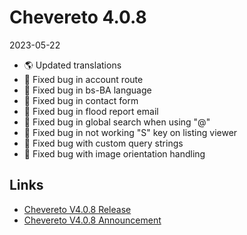 # Chevereto 4.0.8

2023-05-22

- 🌎 Updated translations
- 🐞 Fixed bug in account route
- 🐞 Fixed bug in bs-BA language
- 🐞 Fixed bug in contact form
- 🐞 Fixed bug in flood report email
- 🐞 Fixed bug in global search when using "@"
- 🐞 Fixed bug in not working "S" key on listing viewer
- 🐞 Fixed bug with custom query strings
- 🐞 Fixed bug with image orientation handling

## Links

- [Chevereto V4.0.8 Release](https://chevereto.com/community/threads/chevereto-v4-0-8.15076/)
- [Chevereto V4.0.8 Announcement](https://chevereto.com/community/threads/chevereto-v4-0-8-announcement.15004/)
